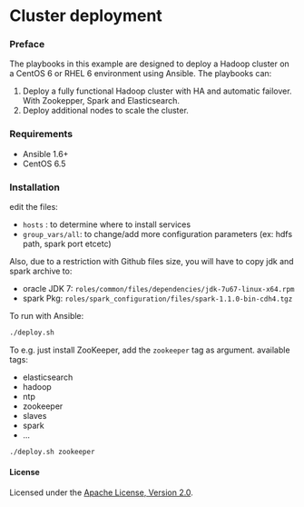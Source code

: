 Cluster deployment
=================

### Preface
The playbooks in this example are designed to deploy a Hadoop cluster on a CentOS 6 or RHEL 6 environment using Ansible. The playbooks can:

 1.  Deploy a fully functional Hadoop cluster with HA and automatic failover. With Zookepper, Spark and Elasticsearch.
 2. Deploy additional nodes to scale the cluster.


### Requirements
 * Ansible 1.6+
 * CentOS 6.5

### Installation

edit the files:
 * `hosts` : to determine where to install services
 * `group_vars/all`: to change/add  more configuration parameters (ex: hdfs path, spark port etcetc)

Also, due to a restriction with Github files size, you will have to copy jdk and spark archive to:
 * oracle JDK 7: `roles/common/files/dependencies/jdk-7u67-linux-x64.rpm`
 * spark Pkg: `roles/spark_configuration/files/spark-1.1.0-bin-cdh4.tgz`

To run with Ansible:

```sh
./deploy.sh
```

To e.g. just install ZooKeeper, add the `zookeeper` tag as argument.
available tags: 
 * elasticsearch
 * hadoop
 * ntp
 * zookeeper
 * slaves
 * spark
 * ...

```sh
./deploy.sh zookeeper
```

#### License
Licensed under the [Apache License, Version 2.0](https://github.com/NFLabs/cluster-deployment/blob/master/LICENSE).
